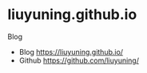 # liuyuning.github.io
Blog
* Blog https://liuyuning.github.io/
* Github https://github.com/liuyuning/
